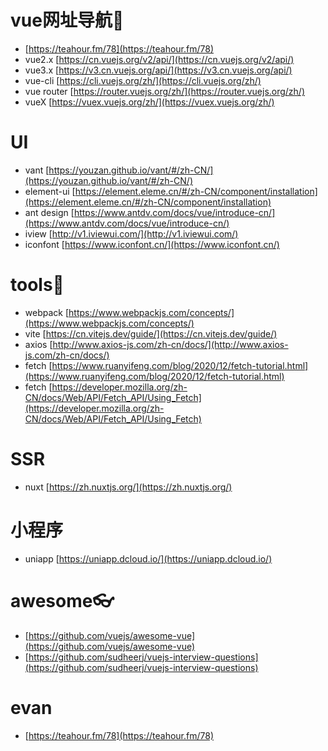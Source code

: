 # vue网址导航🧭
- [https://teahour.fm/78](https://teahour.fm/78)
- vue2.x [https://cn.vuejs.org/v2/api/](https://cn.vuejs.org/v2/api/)
- vue3.x [https://v3.cn.vuejs.org/api/](https://v3.cn.vuejs.org/api/)
- vue-cli [https://cli.vuejs.org/zh/](https://cli.vuejs.org/zh/)
- vue router [https://router.vuejs.org/zh/](https://router.vuejs.org/zh/)
- vueX [https://vuex.vuejs.org/zh/](https://vuex.vuejs.org/zh/)

# UI
- vant [https://youzan.github.io/vant/#/zh-CN/](https://youzan.github.io/vant/#/zh-CN/)
- element-ui [https://element.eleme.cn/#/zh-CN/component/installation](https://element.eleme.cn/#/zh-CN/component/installation)
- ant design [https://www.antdv.com/docs/vue/introduce-cn/](https://www.antdv.com/docs/vue/introduce-cn/)
- iview [http://v1.iviewui.com/](http://v1.iviewui.com/)
- iconfont [https://www.iconfont.cn/](https://www.iconfont.cn/)

# tools🔨
- webpack [https://www.webpackjs.com/concepts/](https://www.webpackjs.com/concepts/)
- vite [https://cn.vitejs.dev/guide/](https://cn.vitejs.dev/guide/)
- axios [http://www.axios-js.com/zh-cn/docs/](http://www.axios-js.com/zh-cn/docs/)
- fetch [https://www.ruanyifeng.com/blog/2020/12/fetch-tutorial.html](https://www.ruanyifeng.com/blog/2020/12/fetch-tutorial.html)
- fetch [https://developer.mozilla.org/zh-CN/docs/Web/API/Fetch_API/Using_Fetch](https://developer.mozilla.org/zh-CN/docs/Web/API/Fetch_API/Using_Fetch)

# SSR
- nuxt [https://zh.nuxtjs.org/](https://zh.nuxtjs.org/)

# 小程序
- uniapp [https://uniapp.dcloud.io/](https://uniapp.dcloud.io/)

# awesome👓
- [https://github.com/vuejs/awesome-vue](https://github.com/vuejs/awesome-vue)
- [https://github.com/sudheerj/vuejs-interview-questions](https://github.com/sudheerj/vuejs-interview-questions)

# evan
- [https://teahour.fm/78](https://teahour.fm/78)
